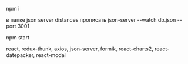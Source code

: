 npm i 

в папке json server distances 
прописать json-server --watch db.json --port 3001

npm start 



react, redux-thunk, axios, json-server, formik, react-charts2, react-datepacker, react-modal



